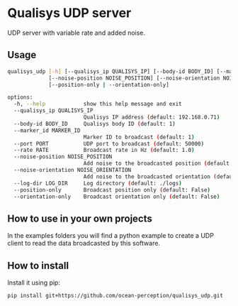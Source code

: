 # Qualisys UDP server

UDP server with variable rate and added noise.

## Usage

```bash
qualisys_udp [-h] [--qualisys_ip QUALISYS_IP] [--body-id BODY_ID] [--marker_id MARKER_ID] [--port PORT] [--rate RATE]
             [--noise-position NOISE_POSITION] [--noise-orientation NOISE_ORIENTATION] [--log-dir LOG_DIR]
             [--position-only | --orientation-only]

options:
  -h, --help            show this help message and exit
  --qualisys_ip QUALISYS_IP
                        Qualisys IP address (default: 192.168.0.71)
  --body-id BODY_ID     Qualisys body ID (default: 1)
  --marker_id MARKER_ID
                        Marker ID to broadcast (default: 1)
  --port PORT           UDP port to broadcast (default: 50000)
  --rate RATE           Broadcast rate in Hz (default: 1.0)
  --noise-position NOISE_POSITION
                        Add noise to the broadcasted position (default: 0.03)
  --noise-orientation NOISE_ORIENTATION
                        Add noise to the broadcasted orientation (default: 0.01)
  --log-dir LOG_DIR     Log directory (default: ./logs)
  --position-only       Broadcast position only (default: False)
  --orientation-only    Broadcast orientation only (default: False)

```

## How to use in your own projects

In the examples folders you will find a python example to create a UDP client to read
the data broadcasted by this software.

## How to install

Install it using pip:

```bash
pip install git+https://github.com/ocean-perception/qualisys_udp.git
```